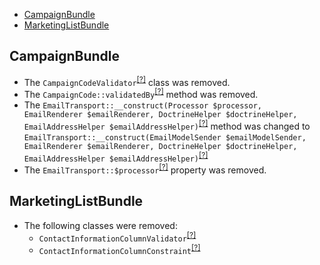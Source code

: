 - [CampaignBundle](#campaignbundle)
- [MarketingListBundle](#marketinglistbundle)

CampaignBundle
--------------
* The `CampaignCodeValidator`<sup>[[?]](https://github.com/oroinc/OroCRMMarketingBundle/tree/5.0.0-beta.2/src/Oro/Bundle/CampaignBundle/Validator/CampaignCodeValidator.php#L12 "Oro\Bundle\CampaignBundle\Validator\CampaignCodeValidator")</sup> class was removed.
* The `CampaignCode::validatedBy`<sup>[[?]](https://github.com/oroinc/OroCRMMarketingBundle/tree/5.0.0-beta.2/src/Oro/Bundle/CampaignBundle/Validator/Constraints/CampaignCode.php#L25 "Oro\Bundle\CampaignBundle\Validator\Constraints\CampaignCode::validatedBy")</sup> method was removed.
* The `EmailTransport::__construct(Processor $processor, EmailRenderer $emailRenderer, DoctrineHelper $doctrineHelper, EmailAddressHelper $emailAddressHelper)`<sup>[[?]](https://github.com/oroinc/OroCRMMarketingBundle/tree/5.0.0-beta.2/src/Oro/Bundle/CampaignBundle/Transport/EmailTransport.php#L41 "Oro\Bundle\CampaignBundle\Transport\EmailTransport")</sup> method was changed to `EmailTransport::__construct(EmailModelSender $emailModelSender, EmailRenderer $emailRenderer, DoctrineHelper $doctrineHelper, EmailAddressHelper $emailAddressHelper)`<sup>[[?]](https://github.com/oroinc/OroCRMMarketingBundle/tree/5.0.0-rc/src/Oro/Bundle/CampaignBundle/Transport/EmailTransport.php#L34 "Oro\Bundle\CampaignBundle\Transport\EmailTransport")</sup>
* The `EmailTransport::$processor`<sup>[[?]](https://github.com/oroinc/OroCRMMarketingBundle/tree/5.0.0-beta.2/src/Oro/Bundle/CampaignBundle/Transport/EmailTransport.php#L24 "Oro\Bundle\CampaignBundle\Transport\EmailTransport::$processor")</sup> property was removed.

MarketingListBundle
-------------------
* The following classes were removed:
   - `ContactInformationColumnValidator`<sup>[[?]](https://github.com/oroinc/OroCRMMarketingBundle/tree/5.0.0-beta.2/src/Oro/Bundle/MarketingListBundle/Validator/ContactInformationColumnValidator.php#L13 "Oro\Bundle\MarketingListBundle\Validator\ContactInformationColumnValidator")</sup>
   - `ContactInformationColumnConstraint`<sup>[[?]](https://github.com/oroinc/OroCRMMarketingBundle/tree/5.0.0-beta.2/src/Oro/Bundle/MarketingListBundle/Validator/Constraints/ContactInformationColumnConstraint.php#L7 "Oro\Bundle\MarketingListBundle\Validator\Constraints\ContactInformationColumnConstraint")</sup>

